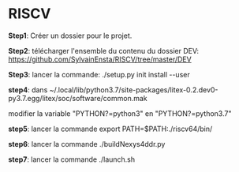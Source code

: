 # RISCV

**Step1**: Créer un dossier pour le projet.

**Step2**: télécharger l'ensemble du contenu du dossier DEV: https://github.com/SylvainEnsta/RISCV/tree/master/DEV

**Step3**: lancer la commande:
./setup.py init install --user

**step4**: 
dans ~/.local/lib/python3.7/site-packages/litex-0.2.dev0-py3.7.egg/litex/soc/software/common.mak

  modifier la variable "PYTHON?=python3" en "PYTHON?=python3.7"
  
**step5**: lancer la commande
export PATH=$PATH:./riscv64/bin/

**step6**: lancer la commande
./buildNexys4ddr.py

**step7**: lancer la commande
./launch.sh
